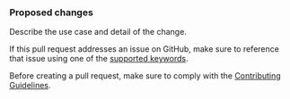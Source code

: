 ### Proposed changes

Describe the use case and detail of the change.

If this pull request addresses an issue on GitHub, make sure to reference that
issue using one of the
[supported keywords](https://docs.github.com/en/github/managing-your-work-on-github/linking-a-pull-request-to-an-issue).

Before creating a pull request, make sure to comply with the
[Contributing Guidelines](https://github.com/ngnix/ngnix/blob/master/CONTRIBUTING.md).
